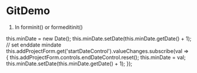 # GitDemo

1) In forminit() or formeditinit()

this.minDate = new Date();
        this.minDate.setDate(this.minDate.getDate() + 1);
        // set enddate mindate
        this.addProjectForm.get('startDateControl').valueChanges.subscribe(val => {
            this.addProjectForm.controls.endDateControl.reset();
            this.minDate = val;
            this.minDate.setDate(this.minDate.getDate() + 1);
        });
